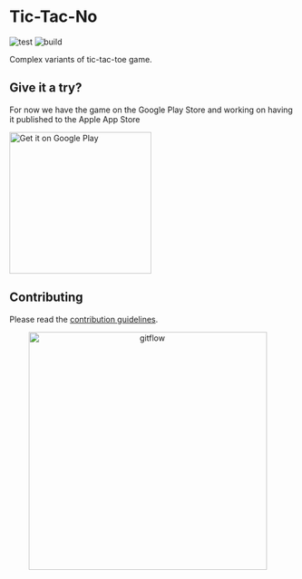 # Tic-Tac-No

![test](https://github.com/Flutter-Buddies/tic_tac_no/workflows/test/badge.svg)
![build](https://github.com/Flutter-Buddies/tic_tac_no/workflows/build/badge.svg)

Complex variants of tic-tac-toe game.

## Give it a try?

For now we have the game on the Google Play Store and working on having it published to the Apple App Store

<a href='https://play.google.com/store/apps/details?id=com.flutterbuddies.tic_tac_no&pcampaignid=pcampaignidMKT-Other-global-all-co-prtnr-py-PartBadge-Mar2515-1'><img alt='Get it on Google Play' src='https://play.google.com/intl/en_us/badges/static/images/badges/en_badge_web_generic.png' width="250px" /></a>

## Contributing

Please read the [contribution guidelines](CONTRIBUTING.md).

<p align="center">
<img src="https://raw.githubusercontent.com/Flutter-Buddies/tic_tac_no/master/doc/assets/1.png" alt="gitflow" width="420" style="margin-right:16px;margin-bottom:16px"> 
</p>
